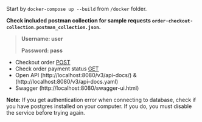
Start by `docker-compose up --build` from `/docker` folder.

**Check included postman collection for sample requests `order-checkout-collection.postman_collection.json`.**

> **Username: user**
>
> **Password: pass**

- Checkout order [POST](http://localhost:8080/api/orders/checkout)
- Check order payment status [GET](http://localhost:8080/api/orders/check-payment/1)
- Open API (http://localhost:8080/v3/api-docs/) & (http://localhost:8080/v3/api-docs.yaml)
- Swagger (http://localhost:8080/swagger-ui.html)

**Note:**
If you get authentication error when connecting to database, check if you have postgres installed on your computer.
If you do, you must disable the service before trying again.  
